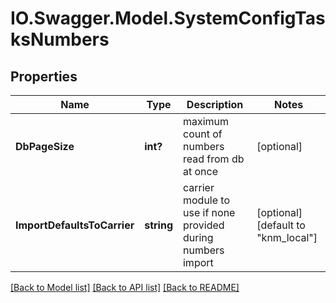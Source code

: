 # IO.Swagger.Model.SystemConfigTasksNumbers
## Properties

Name | Type | Description | Notes
------------ | ------------- | ------------- | -------------
**DbPageSize** | **int?** | maximum count of numbers read from db at once | [optional] 
**ImportDefaultsToCarrier** | **string** | carrier module to use if none provided during numbers import | [optional] [default to "knm_local"]

[[Back to Model list]](../README.md#documentation-for-models) [[Back to API list]](../README.md#documentation-for-api-endpoints) [[Back to README]](../README.md)

